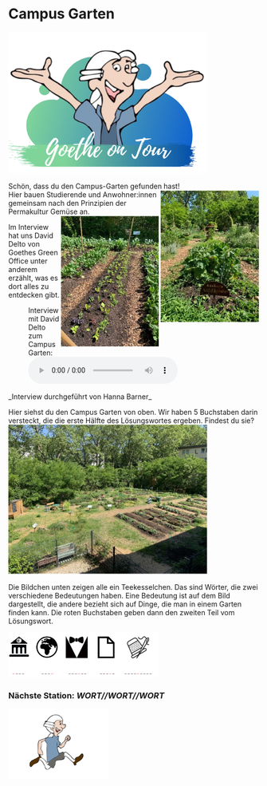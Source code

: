 # Campus Garten
<p class="aligncenter">
    <img src="Logo.png" alt="centered image" width="400" />
</p>

Schön, dass du den Campus-Garten gefunden hast! <img align="right" src="Campusgarten1.jpg" width="200">  
Hier bauen Studierende und Anwohner:innen gemeinsam nach den Prinzipien der Permakultur Gemüse an.<img align="right" src="CampusGarten2.jpg" width="200">

Im Interview hat uns David Delto von Goethes Green Office unter anderem erzählt, was es dort alles zu entdecken gibt.
<figure>
    <figcaption>Interview mit David Delto zum Campus Garten:</figcaption>
    <audio
        controls
        src="CampusGarten.mp3">
            Your browser does not support the
            <code>audio</code> element.
    </audio>
</figure>
_Interview durchgeführt von Hanna Barner_

Hier siehst du den Campus Garten von oben. Wir haben 5 Buchstaben darin versteckt, die die erste Hälfte des Lösungswortes ergeben. Findest du sie?
<img src="CampusGarten3.jpg" width="400">

Die Bildchen unten zeigen alle ein Teekesselchen. Das sind Wörter, die zwei verschiedene Bedeutungen haben. Eine Bedeutung ist auf dem Bild dargestellt, die andere bezieht sich auf Dinge, die man in einem Garten finden kann. Die roten Buchstaben geben dann den zweiten Teil vom Lösungswort. 

<img src="Campusgarten4.png" width="300">

### Nächste Station: _WORT//WORT//WORT_   
<img src="Pose2.svg" width="200">

